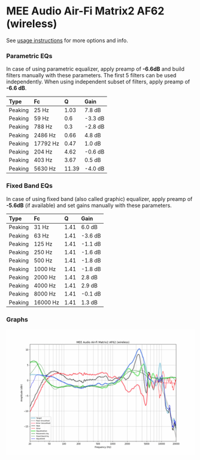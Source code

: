 # MEE Audio Air-Fi Matrix2 AF62 (wireless)
See [usage instructions](https://github.com/jaakkopasanen/AutoEq#usage) for more options and info.

### Parametric EQs
In case of using parametric equalizer, apply preamp of **-6.6dB** and build filters manually
with these parameters. The first 5 filters can be used independently.
When using independent subset of filters, apply preamp of **-6.6 dB**.

| Type    | Fc       |     Q | Gain    |
|:--------|:---------|:------|:--------|
| Peaking | 25 Hz    |  1.03 | 7.8 dB  |
| Peaking | 59 Hz    |  0.6  | -3.3 dB |
| Peaking | 788 Hz   |  0.3  | -2.8 dB |
| Peaking | 2486 Hz  |  0.66 | 4.8 dB  |
| Peaking | 17792 Hz |  0.47 | 1.0 dB  |
| Peaking | 204 Hz   |  4.62 | -0.6 dB |
| Peaking | 403 Hz   |  3.67 | 0.5 dB  |
| Peaking | 5630 Hz  | 11.39 | -4.0 dB |

### Fixed Band EQs
In case of using fixed band (also called graphic) equalizer, apply preamp of **-5.6dB**
(if available) and set gains manually with these parameters.

| Type    | Fc       |    Q | Gain    |
|:--------|:---------|:-----|:--------|
| Peaking | 31 Hz    | 1.41 | 6.0 dB  |
| Peaking | 63 Hz    | 1.41 | -3.6 dB |
| Peaking | 125 Hz   | 1.41 | -1.1 dB |
| Peaking | 250 Hz   | 1.41 | -1.6 dB |
| Peaking | 500 Hz   | 1.41 | -1.8 dB |
| Peaking | 1000 Hz  | 1.41 | -1.8 dB |
| Peaking | 2000 Hz  | 1.41 | 2.8 dB  |
| Peaking | 4000 Hz  | 1.41 | 2.9 dB  |
| Peaking | 8000 Hz  | 1.41 | -0.1 dB |
| Peaking | 16000 Hz | 1.41 | 1.3 dB  |

### Graphs
![](./MEE%20Audio%20Air-Fi%20Matrix2%20AF62%20(wireless).png)